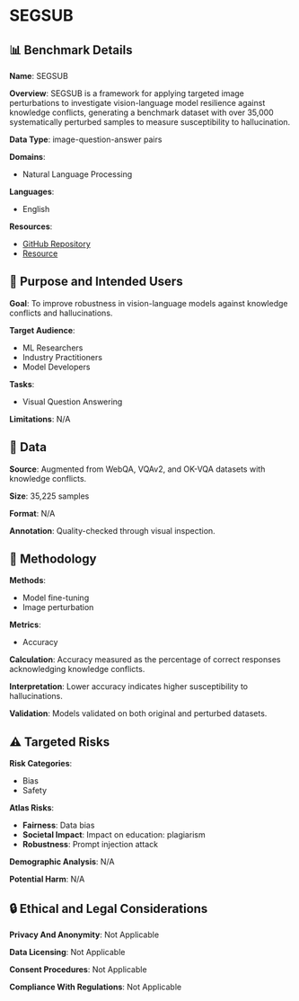 # SEGSUB

## 📊 Benchmark Details

**Name**: SEGSUB

**Overview**: SEGSUB is a framework for applying targeted image perturbations to investigate vision-language model resilience against knowledge conflicts, generating a benchmark dataset with over 35,000 systematically perturbed samples to measure susceptibility to hallucination.

**Data Type**: image-question-answer pairs

**Domains**:
- Natural Language Processing

**Languages**:
- English

**Resources**:
- [GitHub Repository](https://github.com/CASOS-IDeaS-CMU/SebSub)
- [Resource](https://www.doi.org/10.1184/R1/28297076)

## 🎯 Purpose and Intended Users

**Goal**: To improve robustness in vision-language models against knowledge conflicts and hallucinations.

**Target Audience**:
- ML Researchers
- Industry Practitioners
- Model Developers

**Tasks**:
- Visual Question Answering

**Limitations**: N/A

## 💾 Data

**Source**: Augmented from WebQA, VQAv2, and OK-VQA datasets with knowledge conflicts.

**Size**: 35,225 samples

**Format**: N/A

**Annotation**: Quality-checked through visual inspection.

## 🔬 Methodology

**Methods**:
- Model fine-tuning
- Image perturbation

**Metrics**:
- Accuracy

**Calculation**: Accuracy measured as the percentage of correct responses acknowledging knowledge conflicts.

**Interpretation**: Lower accuracy indicates higher susceptibility to hallucinations.

**Validation**: Models validated on both original and perturbed datasets.

## ⚠️ Targeted Risks

**Risk Categories**:
- Bias
- Safety

**Atlas Risks**:
- **Fairness**: Data bias
- **Societal Impact**: Impact on education: plagiarism
- **Robustness**: Prompt injection attack

**Demographic Analysis**: N/A

**Potential Harm**: N/A

## 🔒 Ethical and Legal Considerations

**Privacy And Anonymity**: Not Applicable

**Data Licensing**: Not Applicable

**Consent Procedures**: Not Applicable

**Compliance With Regulations**: Not Applicable
